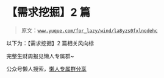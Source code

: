 # 【需求挖掘】2 篇

> 原文：[`www.yuque.com/for_lazy/wind/la8yzs0fxlnodehc`](https://www.yuque.com/for_lazy/wind/la8yzs0fxlnodehc)

以下为：【需求挖掘】2 篇相关风向标

完整生财周报见懒人专属群~

公众号懒人搜索，[懒人专属群分享](https://lazybook.fun/#/blog/group)